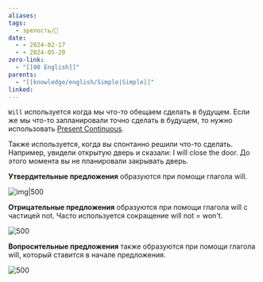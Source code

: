 ```yaml
---
aliases: 
tags:
  - зрелость/🌱
date:
  - - 2024-02-17
  - - 2024-05-20
zero-link:
  - "[[00 English]]"
parents:
  - "[[knowledge/english/Simple|Simple]]"
linked:
---
```

`Will` используется когда мы что-то обещаем сделать в будущем. Если же мы что-то запланировали точно сделать в будущем, то нужно использовать [Present Continuous](Present%20Continuous.md).

Также используется, когда вы спонтанно решили что-то сделать. Например, увидели открытую дверь и сказали: I will close the door. До этого момента вы не планировали закрывать дверь.

**Утвердительные предложения** образуются при помощи глагола will.

![img|500](Pasted%20image%2020240217110549.png)

**Отрицательные предложения** образуются при помощи глагола will с частицей not. Часто используется сокращение will not = won't.

![500](Pasted%20image%2020240217110655.png)

**Вопросительные предложения** также образуются при помощи глагола will, который ставится в начале предложения.

![500](Pasted%20image%2020240217110744.png)


